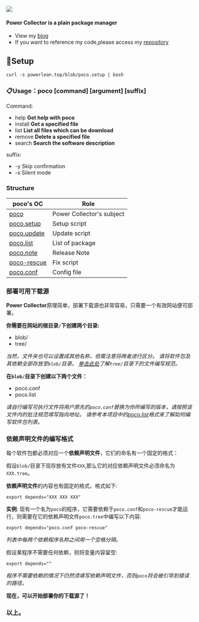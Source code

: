 ![](https://powerlean.gitee.io/images/QQ%E5%9B%BE%E7%89%8720200816120219.jpg)

#### Power Collector is a plain package manager 
* View my [blog](https://powerlean.top)
* If you want to reference my code,please access my [repository](https://github.com/EdgeS5352/EdgeS5352.github.io/blob/master/blob/poco)

## 🏁Setup
`curl -s powerlean.top/blob/poco.setup | bash`

### 📋Usage：poco [command] [argument] [suffix]
Command:
- help         **Get help with poco**
- install     **Get a specified file**
- list        **List all files which can be download**
- remove      **Delete a specified file**
- search      **Search the software description**

suffix:
- -y          Skip confirmation
- -s          Silent mode

###  Structure

|  poco's OC  | Role |
|  ----  | ------------------------------ |
| [poco](https://github.com/EdgeS5352/EdgeS5352.github.io/blob/master/blob/poco)  | Power Collector's subject |
| [poco.setup](https://github.com/EdgeS5352/EdgeS5352.github.io/blob/master/blob/poco.setup) | Setup script |
| [poco.update](https://github.com/EdgeS5352/EdgeS5352.github.io/blob/master/blob/poco.update) | Update script |
| [poco.list](https://github.com/EdgeS5352/EdgeS5352.github.io/blob/master/blob/poco.list) | List of package |
| [poco.note](https://github.com/EdgeS5352/EdgeS5352.github.io/blob/master/blob/poco.note) | Release Note |
| [poco-rescue](https://github.com/EdgeS5352/EdgeS5352.github.io/blob/master/blob/poco-rescue) | Fix script|
| [poco.conf](https://github.com/EdgeS5352/EdgeS5352.github.io/blob/master/blob/poco.conf) | Config file |


### 部署可用下载源

**Power Collector**原理简单，部署下载源也非常容易，只需要一个有效网站便可部署。

**你需要在网站的根目录`/`下创建两个目录:**

- blob/
- tree/

*当然，文件夹也可以设置成其他名称，但需注意将两者进行区分。*
*请将软件包及其依赖全部存放至`blob/`目录。*
*[单击此处](https://github.com/EdgeS5352/Power-Collector/blob/master/README.md#依赖声明文件的编写格式)了解`tree/`目录下的文件编写规范。*

**在`blob/`目录下创建以下两个文件：**

- poco.conf
- poco.list

*请自行编写可执行文件将用户原先的`poco.conf`替换为你所编写的版本，请按照该文件内的批注规范填写指向地址。*
*请参考本项目中的[poco.list](https://github.com/EdgeS5352/EdgeS5352.github.io/blob/master/blob/poco.list)格式来了解如何编写软件包列表。*

### 依赖声明文件的编写格式

每个软件包都必须对应一个**依赖声明文件**，它们的命名有一个固定的格式：

假设`blob/`目录下现存放有文件`XXX`,那么它的对应依赖声明文件必须命名为`XXX.tree`。

**依赖声明文件**的内容也有固定的格式，格式如下:

`export depends="XXX XXX XXX"`

**实例**:
现有一个名为`poco`的程序，它需要依赖于`poco.conf`和`poco-rescue`才能运行，则需要在它的依赖声明文件`poco.tree`中编写以下内容:

`export depends="poco.conf poco-rescue"`

*列表中每两个依赖程序名称之间用一个空格分隔。*


假设某程序不需要任何依赖，则将变量内容留空:

`export depends=""`

*程序不需要依赖的情况下仍然须填写依赖声明文件，否则`poco`将会被引导到错误的路径。*


**现在，可以开始部署你的下载源了！**

### 以上。
